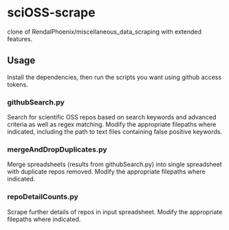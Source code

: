 # sciOSS-scrape
clone of RendalPhoenix/miscellaneous_data_scraping with extended features.

## Usage
Install the dependencies, then run the scripts you want using github access tokens.

### githubSearch.py
Search for scientific OSS repos based on search keywords and advanced criteria as well as regex matching.
Modify the appropriate filepaths where indicated, including the path to text files containing false positive keywords. 

### mergeAndDropDuplicates.py
Merge spreadsheets (results from githubSearch.py) into single spreadsheet with duplicate repos removed.
Modify the appropriate filepaths where indicated.

### repoDetailCounts.py
Scrape further details of repos in input spreadsheet. 
Modify the appropriate filepaths where indicated. 
